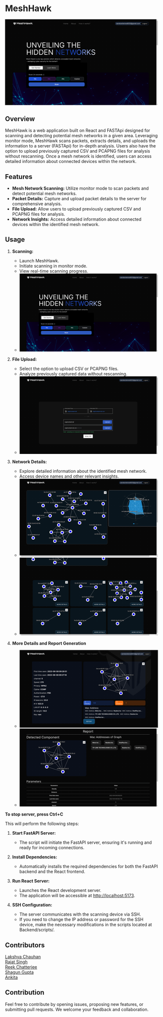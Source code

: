 # MeshHawk

![MeshHawk Logo/Image](images/landing.png)

## Overview

MeshHawk is a web application built on React and FASTApi designed for scanning and detecting potential mesh networks in a given area. Leveraging monitor mode, MeshHawk scans packets, extracts details, and uploads the information to a server (FASTApi) for in-depth analysis. Users also have the option to upload previously captured CSV and PCAPNG files for analysis without rescanning. Once a mesh network is identified, users can access detailed information about connected devices within the network.

## Features

- **Mesh Network Scanning:** Utilize monitor mode to scan packets and detect potential mesh networks.
- **Packet Details:** Capture and upload packet details to the server for comprehensive analysis.
- **File Upload:** Allow users to upload previously captured CSV and PCAPNG files for analysis.
- **Network Insights:** Access detailed information about connected devices within the identified mesh network.


## Usage

1. **Scanning:**
   - Launch MeshHawk.
   - Initiate scanning in monitor mode.
   - View real-time scanning progress.
   - ![Scanning Screenshot Placeholder](images/landing.png)

2. **File Upload:**
   - Select the option to upload CSV or PCAPNG files.
   - Analyze previously captured data without rescanning.
   - ![File Upload Screenshot Placeholder](images/upload.png)

3. **Network Details:**
   - Explore detailed information about the identified mesh network.
   - Access device names and other relevant insights.
   - ![Network Details Screenshot Placeholder](images/scanresult.png)
   - ![Network Details Screenshot Placeholder](images/scan2.png)
   
4. **More Details and Report Generation** 
   - ![Network Details Screenshot Placeholder](images/moredetails.png)
   - ![Network Details Screenshot Placeholder](images/report.png)


**To stop server, press Ctrl+C**

This will perform the following steps:

1.  **Start FastAPI Server:**
    
    - The script will initiate the FastAPI server, ensuring it's running and ready for incoming connections.

2.  **Install Dependencies:**
    
    - Automatically installs the required dependencies for both the FastAPI backend and the React frontend.

3.  **Run React Server:**
    
    - Launches the React development server.
    - The application will be accessible at [http://localhost:5173](http://localhost:5173).

4. **SSH Configuration:**

   - The server communicates with the scanning device via SSH.
   - If you need to change the IP address or password for the SSH device, make the necessary modifications in the scripts located at Backend/scripts/.

## Contributors

[Lakshya Chauhan](https://github.com/Akshat-Pandey16) <br>
[Rajat Singh](https://github.com/Knighthawk-Leo) <br>
[Reek Chatterjee](https://github.com/Yash-Sakre) <br>
[Shagun Gupta](https://github.com/ranjit7858)<br>
[Ankita](https://github.com/JayashTripathy)<br>



## Contribution
Feel free to contribute by opening issues, proposing new features, or submitting pull requests. We welcome your feedback and collaboration.
